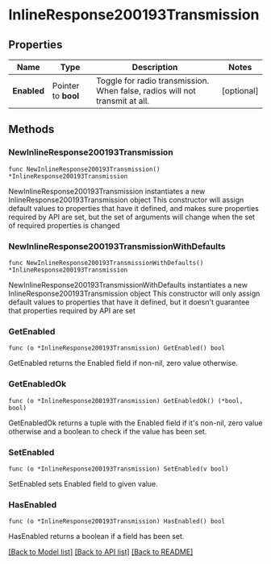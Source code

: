 # InlineResponse200193Transmission

## Properties

Name | Type | Description | Notes
------------ | ------------- | ------------- | -------------
**Enabled** | Pointer to **bool** | Toggle for radio transmission. When false, radios will not transmit at all. | [optional] 

## Methods

### NewInlineResponse200193Transmission

`func NewInlineResponse200193Transmission() *InlineResponse200193Transmission`

NewInlineResponse200193Transmission instantiates a new InlineResponse200193Transmission object
This constructor will assign default values to properties that have it defined,
and makes sure properties required by API are set, but the set of arguments
will change when the set of required properties is changed

### NewInlineResponse200193TransmissionWithDefaults

`func NewInlineResponse200193TransmissionWithDefaults() *InlineResponse200193Transmission`

NewInlineResponse200193TransmissionWithDefaults instantiates a new InlineResponse200193Transmission object
This constructor will only assign default values to properties that have it defined,
but it doesn't guarantee that properties required by API are set

### GetEnabled

`func (o *InlineResponse200193Transmission) GetEnabled() bool`

GetEnabled returns the Enabled field if non-nil, zero value otherwise.

### GetEnabledOk

`func (o *InlineResponse200193Transmission) GetEnabledOk() (*bool, bool)`

GetEnabledOk returns a tuple with the Enabled field if it's non-nil, zero value otherwise
and a boolean to check if the value has been set.

### SetEnabled

`func (o *InlineResponse200193Transmission) SetEnabled(v bool)`

SetEnabled sets Enabled field to given value.

### HasEnabled

`func (o *InlineResponse200193Transmission) HasEnabled() bool`

HasEnabled returns a boolean if a field has been set.


[[Back to Model list]](../README.md#documentation-for-models) [[Back to API list]](../README.md#documentation-for-api-endpoints) [[Back to README]](../README.md)


